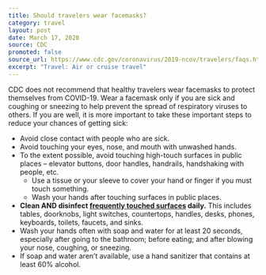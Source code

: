 ```yaml
---
title: Should travelers wear facemasks?
category: travel
layout: post
date: March 17, 2020
source: CDC
promoted: false
source_url: https://www.cdc.gov/coronavirus/2019-ncov/travelers/faqs.html#air-cruise-travel
excerpt: "Travel: Air or cruise travel"
---
```


CDC does not recommend that healthy travelers wear facemasks to protect themselves from COVID-19. Wear a facemask only if you are sick and coughing or sneezing to help prevent the spread of respiratory viruses to others. If you are well, it is more important to take these important steps to reduce your chances of getting sick:

- Avoid close contact with people who are sick.
- Avoid touching your eyes, nose, and mouth with unwashed hands.
- To the extent possible, avoid touching high-touch surfaces in public places – elevator buttons, door handles, handrails, handshaking with people, etc.
  - Use a tissue or your sleeve to cover your hand or finger if you must touch something.
  - Wash your hands after touching surfaces in public places.
- **Clean AND disinfect [frequently touched surfaces](https://www.cdc.gov/coronavirus/2019-ncov/prepare/cleaning-disinfection.html) daily.** This includes tables, doorknobs, light switches, countertops, handles, desks, phones, keyboards, toilets, faucets, and sinks.
- Wash your hands often with soap and water for at least 20 seconds, especially after going to the bathroom; before eating; and after blowing your nose, coughing, or sneezing.
- If soap and water aren’t available, use a hand sanitizer that contains at least 60% alcohol.

